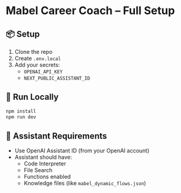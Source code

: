 # Mabel Career Coach – Full Setup

## 📦 Setup

1. Clone the repo
2. Create `.env.local`
3. Add your secrets:
   - `OPENAI_API_KEY`
   - `NEXT_PUBLIC_ASSISTANT_ID`

## 🚀 Run Locally

```bash
npm install
npm run dev
```

## 🧠 Assistant Requirements

- Use OpenAI Assistant ID (from your OpenAI account)
- Assistant should have:
  - Code Interpreter
  - File Search
  - Functions enabled
  - Knowledge files (like `mabel_dynamic_flows.json`)
